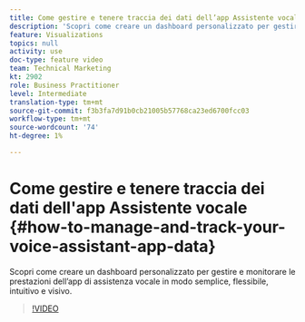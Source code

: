 ```yaml
---
title: Come gestire e tenere traccia dei dati dell’app Assistente vocale
description: 'Scopri come creare un dashboard personalizzato per gestire e monitorare le prestazioni dell’app di assistenza vocale in modo semplice, flessibile, intuitivo e visivo. '
feature: Visualizations
topics: null
activity: use
doc-type: feature video
team: Technical Marketing
kt: 2902
role: Business Practitioner
level: Intermediate
translation-type: tm+mt
source-git-commit: f3b3fa7d91b0cb21005b57768ca23ed6700fcc03
workflow-type: tm+mt
source-wordcount: '74'
ht-degree: 1%

---
```



# Come gestire e tenere traccia dei dati dell&#39;app Assistente vocale {#how-to-manage-and-track-your-voice-assistant-app-data}

Scopri come creare un dashboard personalizzato per gestire e monitorare le prestazioni dell’app di assistenza vocale in modo semplice, flessibile, intuitivo e visivo.

>[!VIDEO](https://video.tv.adobe.com/v/27224/?quality=9)
